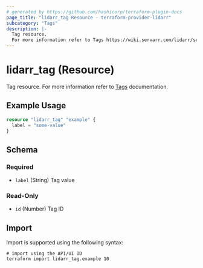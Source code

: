 ```yaml
---
# generated by https://github.com/hashicorp/terraform-plugin-docs
page_title: "lidarr_tag Resource - terraform-provider-lidarr"
subcategory: "Tags"
description: |-
  Tag resource.
  For more information refer to Tags https://wiki.servarr.com/lidarr/settings#tags documentation.
---
```


# lidarr_tag (Resource)

[subcategory:Tags]: #
Tag resource.
For more information refer to [Tags](https://wiki.servarr.com/lidarr/settings#tags) documentation.

## Example Usage

```terraform
resource "lidarr_tag" "example" {
  label = "some-value"
}
```

<!-- schema generated by tfplugindocs -->
## Schema

### Required

- `label` (String) Tag value

### Read-Only

- `id` (Number) Tag ID

## Import

Import is supported using the following syntax:

```shell
# import using the API/UI ID
terraform import lidarr_tag.example 10
```
